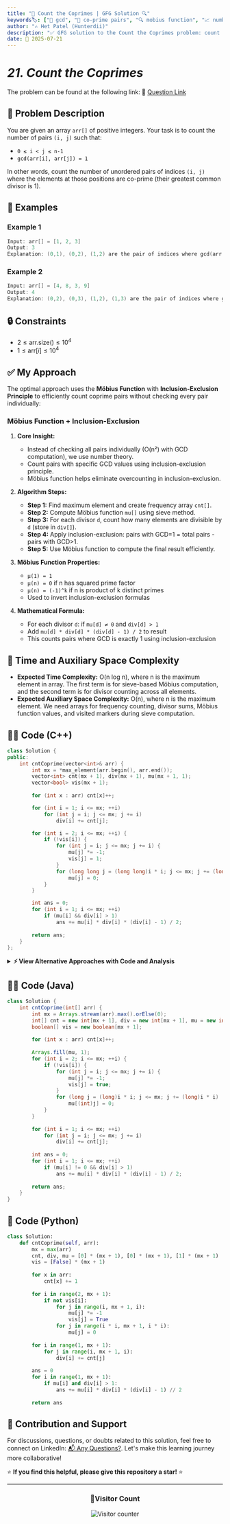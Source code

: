 ```yaml
---
title: "🔢 Count the Coprimes | GFG Solution 🔍"
keywords🏷️: ["🔢 gcd", "🟰 co-prime pairs", "🔍 mobius function", "📈 number theory", "📍 inclusion exclusion", "📘 GFG", "🏁 competitive programming", "📚 DSA"]
author: "✍️ Het Patel (Hunterdii)"
description: "✅ GFG solution to the Count the Coprimes problem: count pairs with GCD=1 using Möbius function and inclusion-exclusion principle for efficient computation. 🚀"
date: 📅 2025-07-21
---
```


# *21. Count the Coprimes*

The problem can be found at the following link: 🔗 [Question Link](https://www.geeksforgeeks.org/problems/count-the-coprimes/1)

## **🧩 Problem Description**

You are given an array `arr[]` of positive integers. Your task is to count the number of pairs `(i, j)` such that:

- `0 ≤ i < j ≤ n-1`
- `gcd(arr[i], arr[j]) = 1`

In other words, count the number of unordered pairs of indices `(i, j)` where the elements at those positions are co-prime (their greatest common divisor is 1).

## **📘 Examples**

### Example 1

```cpp
Input: arr[] = [1, 2, 3]
Output: 3
Explanation: (0,1), (0,2), (1,2) are the pair of indices where gcd(arr[i], arr[j]) = 1
```

### Example 2

```cpp
Input: arr[] = [4, 8, 3, 9]
Output: 4
Explanation: (0,2), (0,3), (1,2), (1,3) are the pair of indices where gcd(arr[i], arr[j]) = 1
```

## **🔒 Constraints**

* $2 \le \text{arr.size()} \le 10^4$
* $1 \le \text{arr}[i] \le 10^4$

## **✅ My Approach**

The optimal approach uses the **Möbius Function** with **Inclusion-Exclusion Principle** to efficiently count coprime pairs without checking every pair individually:

### **Möbius Function + Inclusion-Exclusion**

1. **Core Insight:**
   * Instead of checking all pairs individually (O(n²) with GCD computation), we use number theory.
   * Count pairs with specific GCD values using inclusion-exclusion principle.
   * Möbius function helps eliminate overcounting in inclusion-exclusion.

2. **Algorithm Steps:**
   * **Step 1:** Find maximum element and create frequency array `cnt[]`.
   * **Step 2:** Compute Möbius function `mu[]` using sieve method.
   * **Step 3:** For each divisor `d`, count how many elements are divisible by `d` (store in `div[]`).
   * **Step 4:** Apply inclusion-exclusion: pairs with GCD=1 = total pairs - pairs with GCD>1.
   * **Step 5:** Use Möbius function to compute the final result efficiently.

3. **Möbius Function Properties:**
   * `μ(1) = 1`
   * `μ(n) = 0` if n has squared prime factor
   * `μ(n) = (-1)^k` if n is product of k distinct primes
   * Used to invert inclusion-exclusion formulas

4. **Mathematical Formula:**
   * For each divisor `d`: if `mu[d] ≠ 0` and `div[d] > 1`
   * Add `mu[d] * div[d] * (div[d] - 1) / 2` to result
   * This counts pairs where GCD is exactly 1 using inclusion-exclusion

## 📝 Time and Auxiliary Space Complexity

* **Expected Time Complexity:** O(n log n), where n is the maximum element in array. The first term is for sieve-based Möbius computation, and the second term is for divisor counting across all elements.
* **Expected Auxiliary Space Complexity:** O(n), where n is the maximum element. We need arrays for frequency counting, divisor sums, Möbius function values, and visited markers during sieve computation.

## **🧑‍💻 Code (C++)**

```cpp
class Solution {
public:
    int cntCoprime(vector<int>& arr) {
        int mx = *max_element(arr.begin(), arr.end());
        vector<int> cnt(mx + 1), div(mx + 1), mu(mx + 1, 1);
        vector<bool> vis(mx + 1);
        
        for (int x : arr) cnt[x]++;

        for (int i = 1; i <= mx; ++i)
            for (int j = i; j <= mx; j += i)
                div[i] += cnt[j];

        for (int i = 2; i <= mx; ++i) {
            if (!vis[i]) {
                for (int j = i; j <= mx; j += i) {
                    mu[j] *= -1;
                    vis[j] = 1;
                }
                for (long long j = (long long)i * i; j <= mx; j += (long long)i * i)
                    mu[j] = 0;
            }
        }

        int ans = 0;
        for (int i = 1; i <= mx; ++i)
            if (mu[i] && div[i] > 1)
                ans += mu[i] * div[i] * (div[i] - 1) / 2;
        
        return ans;
    }
};
```

<details>
<summary><b>⚡ View Alternative Approaches with Code and Analysis</b></summary>

## 📊 **2️⃣ Sieve-Based Möbius with Early Termination**

### 💡 Algorithm Steps:

1. Use sieve to compute Möbius function efficiently
2. Early termination when divisor count < 2
3. Optimized prime factorization
4. Single-pass frequency and divisor counting

```cpp
class Solution {
public:
    int cntCoprime(vector<int>& arr) {
        int n = *max_element(arr.begin(), arr.end());
        vector<int> f(n + 1), d(n + 1), mu(n + 1, 1);
        vector<bool> vis(n + 1);
        
        for (int x : arr) f[x]++;
        
        for (int i = 2; i <= n; ++i) {
            if (!vis[i]) {
                for (int j = i; j <= n; j += i) {
                    mu[j] *= -1;
                    vis[j] = 1;
                }
                for (long long j = (long long)i * i; j <= n; j += (long long)i * i)
                    mu[j] = 0;
            }
        }
        
        for (int i = 1; i <= n; ++i)
            for (int j = i; j <= n; j += i)
                d[i] += f[j];
        
        int res = 0;
        for (int i = 1; i <= n; ++i)
            if (mu[i] && d[i] > 1)
                res += mu[i] * d[i] * (d[i] - 1) / 2;
        return res;
    }
};
```

### 📝 **Complexity Analysis:**

* **Time:** ⏱️ O(n log n)              
* **Auxiliary Space:** 💾 O(n) - for arrays

### ✅ **Why This Approach?**

* Sieve-based prime detection
* Efficient Möbius computation
* Early termination optimizations

## 📊 **3️⃣ GCD-Based Direct Counting**

### 💡 Algorithm Steps:

1. Use inclusion-exclusion principle
2. Count pairs with specific GCD values
3. Direct frequency-based computation
4. Optimized divisor iteration

```cpp
class Solution {
public:
    int cntCoprime(vector<int>& arr) {
        int mx = *max_element(arr.begin(), arr.end());
        vector<int> freq(mx + 1), cnt(mx + 1);
        
        for (int x : arr) freq[x]++;
        
        for (int g = 1; g <= mx; ++g) {
            for (int mul = g; mul <= mx; mul += g)
                cnt[g] += freq[mul];
        }
        
        vector<int> coprime(mx + 1);
        for (int g = mx; g >= 1; --g) {
            coprime[g] = cnt[g] * (cnt[g] - 1) / 2;
            for (int mul = g + g; mul <= mx; mul += g)
                coprime[g] -= coprime[mul];
        }
        
        return coprime[1];
    }
};
```

### 📝 **Complexity Analysis:**

* **Time:** ⏱️ O(n log n)
* **Auxiliary Space:** 💾 O(n) - for frequency arrays

### ✅ **Why This Approach?**

* Direct GCD-based computation
* Bottom-up inclusion-exclusion
* No Möbius function needed


## 📊 **4️⃣ Optimized Divisor Sum Approach**

### 💡 Algorithm Steps:

1. Precompute smallest prime factors
2. Fast Möbius function calculation
3. Efficient divisor counting
4. Single-pass result computation

```cpp
class Solution {
public:
    int cntCoprime(vector<int>& arr) {
        int n = *max_element(arr.begin(), arr.end());
        vector<int> spf(n + 1), f(n + 1), d(n + 1);
        
        iota(spf.begin(), spf.end(), 0);
        for (int i = 2; i * i <= n; ++i)
            if (spf[i] == i)
                for (int j = i * i; j <= n; j += i)
                    if (spf[j] == j) spf[j] = i;
        
        for (int x : arr) f[x]++;
        
        for (int i = 1; i <= n; ++i)
            for (int j = i; j <= n; j += i)
                d[i] += f[j];
        
        auto mobius = [&](int x) {
            int res = 1, prev = -1;
            while (x > 1) {
                int p = spf[x], cnt = 0;
                while (x % p == 0) x /= p, cnt++;
                if (cnt > 1) return 0;
                res *= -1;
            }
            return res;
        };
        
        int ans = 0;
        for (int i = 1; i <= n; ++i) {
            if (d[i] > 1) {
                int mu = mobius(i);
                if (mu) ans += mu * d[i] * (d[i] - 1) / 2;
            }
        }
        return ans;
    }
};
```

### 📝 **Complexity Analysis:**

* **Time:** ⏱️ O(n log log n + n log n)
* **Auxiliary Space:** 💾 O(n) - for SPF and arrays

### ✅ **Why This Approach?**

* SPF-based factorization
* On-demand Möbius calculation
* Memory-efficient implementation


## 📊 **5️⃣ Brute Force Approach (For Reference)**

### 💡 Algorithm Steps:

1. Check every pair (i, j) where i < j
2. Compute GCD of arr[i] and arr[j]
3. Count pairs where GCD equals 1
4. Simple but inefficient for large inputs

```cpp
class Solution {
public:
    int cntCoprime(vector<int>& arr) {
        int n = arr.size();
        int count = 0;
        
        for (int i = 0; i < n; ++i) {
            for (int j = i + 1; j < n; ++j) {
                if (__gcd(arr[i], arr[j]) == 1) {
                    count++;
                }
            }
        }
        return count;
    }
};
```

### 📝 **Complexity Analysis:**

* **Time:** ⏱️ O(n² log(max_element))
* **Auxiliary Space:** 💾 O(1)

### ✅ **Why This Approach?**

* Simple and intuitive
* Easy to understand and implement
* Good for small inputs or educational purposes

> **Note:** This approach results in **Time Limit Exceeded (TLE)** for large inputs _(fails ~1010/1120 test cases due to time constraints)_.

## 🆚 **🔍 Comparison of Approaches**

| 🚀 **Approach**                      | ⏱️ **Time Complexity**      | 💾 **Space Complexity** | ✅ **Pros**                          | ⚠️ **Cons**                        |
| ------------------------------------ | --------------------------- | ----------------------- | ----------------------------------- | ---------------------------------- |
| 🔍 **Optimized Möbius**            | 🟢 O(n log n)              | 🟡 O(n)                 | 🚀 Fastest for large inputs        | 💾 Multiple array allocations     |
| 🔺 **Sieve-Based Möbius**          | 🟢 O(n log n)              | 🟡 O(n)                 | 🔧 Better prime detection          | 💾 Additional boolean array        |
| ⏰ **GCD-Based Direct**            | 🟢 O(n log n)              | 🟡 O(n)                 | 🚀 No Möbius function needed       | 🔄 Backward iteration required     |
| 📊 **SPF Divisor Sum**             | 🟢 O(n log log n + n log n)| 🟡 O(n)                 | ⚡ On-demand calculations           | 🔧 Complex factorization logic     |
| 🐌 **Brute Force (TLE)**           | 🔴 O(n² log(max))          | 🟢 O(1)                 | 🔧 Simple to understand            | ⏰ Too slow for large inputs       |


### 🏆 **Best Choice Recommendation**

| 🎯 **Scenario**                                    | 🎖️ **Recommended Approach**          | 🔥 **Performance Rating** |
| -------------------------------------------------- | ------------------------------------- | ------------------------- |
| ⚡ **Large arrays, high performance**             | 🥇 **Optimized Möbius**              | ★★★★★                     |
| 📊 **Balanced memory usage**                      | 🥈 **GCD-Based Direct**              | ★★★★☆                     |
| 🎯 **Educational/interview purposes**             | 🥉 **Sieve-Based Möbius**           | ★★★★☆                     |
| 🚀 **Competitive programming**                    | 🏅 **SPF Divisor Sum**              | ★★★★★                     |
| 📚 **Small inputs, learning**                     | 🎖️ **Brute Force (TLE)**                   | ★★☆☆☆                     |

</details>

## **🧑‍💻 Code (Java)**

```java
class Solution {
    int cntCoprime(int[] arr) {
        int mx = Arrays.stream(arr).max().orElse(0);
        int[] cnt = new int[mx + 1], div = new int[mx + 1], mu = new int[mx + 1];
        boolean[] vis = new boolean[mx + 1];
        
        for (int x : arr) cnt[x]++;
        
        Arrays.fill(mu, 1);
        for (int i = 2; i <= mx; ++i) {
            if (!vis[i]) {
                for (int j = i; j <= mx; j += i) {
                    mu[j] *= -1;
                    vis[j] = true;
                }
                for (long j = (long)i * i; j <= mx; j += (long)i * i)
                    mu[(int)j] = 0;
            }
        }
        
        for (int i = 1; i <= mx; ++i)
            for (int j = i; j <= mx; j += i)
                div[i] += cnt[j];
        
        int ans = 0;
        for (int i = 1; i <= mx; ++i)
            if (mu[i] != 0 && div[i] > 1)
                ans += mu[i] * div[i] * (div[i] - 1) / 2;
        
        return ans;
    }
}
```

## **🐍 Code (Python)**

```python
class Solution:
    def cntCoprime(self, arr):
        mx = max(arr)
        cnt, div, mu = [0] * (mx + 1), [0] * (mx + 1), [1] * (mx + 1)
        vis = [False] * (mx + 1)
        
        for x in arr:
            cnt[x] += 1
        
        for i in range(2, mx + 1):
            if not vis[i]:
                for j in range(i, mx + 1, i):
                    mu[j] *= -1
                    vis[j] = True
                for j in range(i * i, mx + 1, i * i):
                    mu[j] = 0
        
        for i in range(1, mx + 1):
            for j in range(i, mx + 1, i):
                div[i] += cnt[j]
        
        ans = 0
        for i in range(1, mx + 1):
            if mu[i] and div[i] > 1:
                ans += mu[i] * div[i] * (div[i] - 1) // 2
        
        return ans
```
## 🧠 Contribution and Support

For discussions, questions, or doubts related to this solution, feel free to connect on LinkedIn: [📬 Any Questions?](https://www.linkedin.com/in/patel-hetkumar-sandipbhai-8b110525a/). Let's make this learning journey more collaborative!

⭐ **If you find this helpful, please give this repository a star!** ⭐

---

<div align="center">
  <h3><b>📍Visitor Count</b></h3>
</div>

<p align="center">
  <img src="https://visitor-badge.laobi.icu/badge?page_id=Hunterdii.GeeksforGeeks-POTD" alt="Visitor counter" />
</p>
